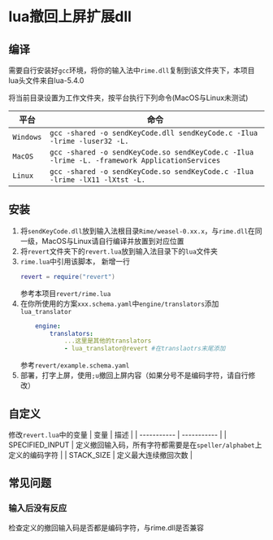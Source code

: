 # lua撤回上屏扩展dll

## 编译
需要自行安装好`gcc`环境，将你的输入法中`rime.dll`复制到该文件夹下，本项目lua头文件来自lua-5.4.0

将当前目录设置为工作文件夹，按平台执行下列命令(MacOS与Linux未测试)

| 平台 | 命令 |
| ----------- | ----------- |
| `Windows` | `gcc -shared -o sendKeyCode.dll sendKeyCode.c -Ilua -lrime -luser32 -L.` |
| `MacOS` | `gcc -shared -o sendKeyCode.so sendKeyCode.c -Ilua -lrime -L. -framework ApplicationServices` |
| `Linux` | `gcc -shared -o sendKeyCode.so sendKeyCode.c -Ilua -lrime -lX11 -lXtst -L.` |


## 安装
1.  将`sendKeyCode.dll`放到输入法根目录`Rime/weasel-0.xx.x`，与`rime.dll`在同一级，MacOS与Linux请自行编译并放置到对应位置
2. 将`revert`文件夹下的`revert.lua`放到输入法目录下的`lua`文件夹
3. `rime.lua`中引用该脚本，
    新增一行
    ```lua
    revert = require("revert")
    ```
    参考本项目`revert/rime.lua`
4. 在你所使用的方案`xxx.schema.yaml`中`engine/translators`添加`lua_translator`
    ```yaml
        engine:
            translators:
                ...这里是其他的translators
                - lua_translator@revert #在translaotrs末尾添加
    ``` 
    参考`revert/example.schema.yaml`
5. 部署，打字上屏，使用`;u`撤回上屏内容（如果分号不是编码字符，请自行修改）

## 自定义
修改`revert.lua`中的变量
| 变量 | 描述 |
| ----------- | ----------- |
| SPECIFIED_INPUT | 定义撤回输入码，所有字符都需要是在`speller/alphabet`上定义的编码字符 |
| STACK_SIZE | 定义最大连续撤回次数 |

## 常见问题
### 输入后没有反应
检查定义的撤回输入码是否都是编码字符，与rime.dll是否兼容